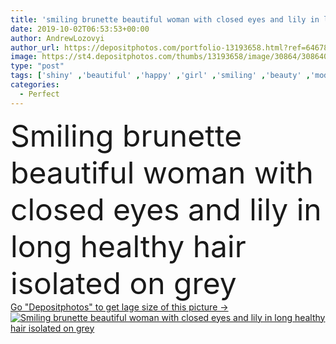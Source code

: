 ```yaml
---
title: 'smiling brunette beautiful woman with closed eyes and lily in long healthy hair isolated on grey'
date: 2019-10-02T06:53:53+00:00
author: AndrewLozovyi
author_url: https://depositphotos.com/portfolio-13193658.html?ref=64678756
image: https://st4.depositphotos.com/thumbs/13193658/image/30864/308640592/api_thumb_450.jpg?forcejpeg=true
type: "post"
tags: ['shiny' ,'beautiful' ,'happy' ,'girl' ,'smiling' ,'beauty' ,'model' ,'happiness' ,'cheerful' ,'caucasian' ,'smile' ,'hair' ,'flora' ,'flower' ,'healthy' ,'natural' ,'wellbeing' ,'brunette' ,'european' ,'emotion' ,'smooth' ,'woman' ,'emotional' ,'purity' ,'hairstyle' ,'long' ,'perfect' ,'attractive' ,'positive' ,'wellness' ,'curls' ,'haircare' ,'lily' ,'copy space' ,'one person' ,'closed eyes' ,'Studio Shot' ,'young adult' ,'Hair Care' ,'isolated on grey' ]
categories: 
  - Perfect
---
```

<div aling="center">
            <font size="60"> Smiling brunette beautiful woman with closed eyes and lily in long healthy hair isolated on grey</font>   
</div>
<div>
    <a href='https://st4.depositphotos.com/thumbs/13193658/image/30864/308640592/api_thumb_450.jpg?forcejpeg=true?ref=64678756' target=_blank > Go "Depositphotos" to get lage size of this picture ->
        <img href='https://st4.depositphotos.com/thumbs/13193658/image/30864/308640592/api_thumb_450.jpg?forcejpeg=true?ref=64678756' src='https://st4.depositphotos.com/13193658/30864/i/950/depositphotos_308640592-stock-photo-smiling-brunette-beautiful-woman-closed.jpg?forcejpeg=true' alt='Smiling brunette beautiful woman with closed eyes and lily in long healthy hair isolated on grey' >
    </a>
</div>
